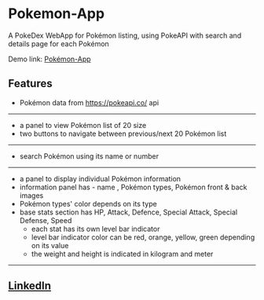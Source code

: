 # Pokemon-App
A PokeDex WebApp for Pokémon listing, using PokeAPI with search and details page for each Pokémon

Demo link: <a href= 'https://anantha555.github.io/Pokemon-App/'> Pokémon-App</a>

## Features
- Pokémon data from https://pokeapi.co/  api
---
- a panel to view Pokémon list of 20 size 
- two buttons to navigate between previous/next 20 Pokémon list
---
- search Pokémon using its name or number
---
- a panel to display individual Pokémon information
- information panel has - name , Pokémon types, Pokémon front & back images
- Pokémon types' color depends on its type
- base stats section has HP, Attack, Defence, Special Attack, Special Defense, Speed
  - each stat has its own level bar indicator
  - level bar indicator color can be red, orange, yellow, green depending on its value
  - the weight and height is indicated in kilogram and meter 

---
<a href= 'https://www.linkedin.com/in/anantha555/'> LinkedIn </a>
---

